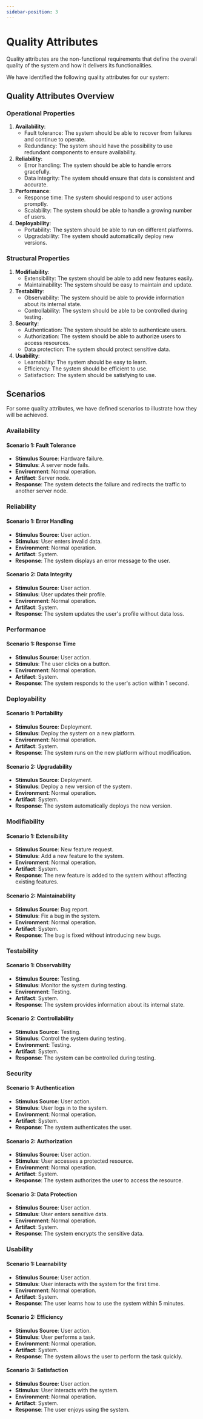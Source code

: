 ```yaml
---
sidebar-position: 3
---
```



# Quality Attributes


Quality attributes are the non-functional requirements that define the overall quality of the system and how it delivers its functionalities.


We have identified the following quality attributes for our system:


## Quality Attributes Overview


### Operational Properties

1. **Availability**:
   - Fault tolerance: The system should be able to recover from failures and continue to operate.
   - Redundancy: The system should have the possibility to use redundant components to ensure availability.
2. **Reliability**:
   - Error handling: The system should be able to handle errors gracefully.
   - Data integrity: The system should ensure that data is consistent and accurate.
3. **Performance**:
   - Response time: The system should respond to user actions promptly.
   - Scalability: The system should be able to handle a growing number of users.
4. **Deployability**:
   - Portability: The system should be able to run on different platforms.
   - Upgradability: The system should automatically deploy new versions.


### Structural Properties

1. **Modifiability**:
   - Extensibility: The system should be able to add new features easily.
   - Maintainability: The system should be easy to maintain and update.
2. **Testability**:
   - Observability: The system should be able to provide information about its internal state.
   - Controllability: The system should be able to be controlled during testing.
3. **Security**:
   - Authentication: The system should be able to authenticate users.
   - Authorization: The system should be able to authorize users to access resources.
   - Data protection: The system should protect sensitive data.
4. **Usability**:
   - Learnability: The system should be easy to learn.
   - Efficiency: The system should be efficient to use.
   - Satisfaction: The system should be satisfying to use.

## Scenarios

For some quality attributes, we have defined scenarios to illustrate how they will be achieved.

### Availability

#### Scenario 1: Fault Tolerance

- **Stimulus Source**: Hardware failure.
- **Stimulus**: A server node fails.
- **Environment**: Normal operation.
- **Artifact**: Server node.
- **Response**: The system detects the failure and redirects the traffic to another server node.


### Reliability

#### Scenario 1: Error Handling

- **Stimulus Source**: User action.
- **Stimulus**: User enters invalid data.
- **Environment**: Normal operation.
- **Artifact**: System.
- **Response**: The system displays an error message to the user.


#### Scenario 2: Data Integrity

- **Stimulus Source**: User action.
- **Stimulus**: User updates their profile.
- **Environment**: Normal operation.
- **Artifact**: System.
- **Response**: The system updates the user's profile without data loss.


### Performance


#### Scenario 1: Response Time

- **Stimulus Source**: User action.
- **Stimulus**: The user clicks on a button.
- **Environment**: Normal operation.
- **Artifact**: System.
- **Response**: The system responds to the user's action within 1 second.


### Deployability


#### Scenario 1: Portability

- **Stimulus Source**: Deployment.
- **Stimulus**: Deploy the system on a new platform.
- **Environment**: Normal operation.
- **Artifact**: System.
- **Response**: The system runs on the new platform without modification.


#### Scenario 2: Upgradability

- **Stimulus Source**: Deployment.
- **Stimulus**: Deploy a new version of the system.
- **Environment**: Normal operation.
- **Artifact**: System.
- **Response**: The system automatically deploys the new version.


### Modifiability

#### Scenario 1: Extensibility

- **Stimulus Source**: New feature request.
- **Stimulus**: Add a new feature to the system.
- **Environment**: Normal operation.
- **Artifact**: System.
- **Response**: The new feature is added to the system without affecting existing features.


#### Scenario 2: Maintainability

- **Stimulus Source**: Bug report.
- **Stimulus**: Fix a bug in the system.
- **Environment**: Normal operation.
- **Artifact**: System.
- **Response**: The bug is fixed without introducing new bugs.


### Testability

#### Scenario 1: Observability


- **Stimulus Source**: Testing.
- **Stimulus**: Monitor the system during testing.
- **Environment**: Testing.
- **Artifact**: System.
- **Response**: The system provides information about its internal state.


#### Scenario 2: Controllability


- **Stimulus Source**: Testing.
- **Stimulus**: Control the system during testing.
- **Environment**: Testing.
- **Artifact**: System.
- **Response**: The system can be controlled during testing.


### Security


#### Scenario 1: Authentication


- **Stimulus Source**: User action.
- **Stimulus**: User logs in to the system.
- **Environment**: Normal operation.
- **Artifact**: System.
- **Response**: The system authenticates the user.


#### Scenario 2: Authorization

- **Stimulus Source**: User action.
- **Stimulus**: User accesses a protected resource.
- **Environment**: Normal operation.
- **Artifact**: System.
- **Response**: The system authorizes the user to access the resource.


#### Scenario 3: Data Protection

- **Stimulus Source**: User action.
- **Stimulus**: User enters sensitive data.
- **Environment**: Normal operation.
- **Artifact**: System.
- **Response**: The system encrypts the sensitive data.


### Usability


#### Scenario 1: Learnability

- **Stimulus Source**: User action.
- **Stimulus**: User interacts with the system for the first time.
- **Environment**: Normal operation.
- **Artifact**: System.
- **Response**: The user learns how to use the system within 5 minutes.


#### Scenario 2: Efficiency

- **Stimulus Source**: User action.
- **Stimulus**: User performs a task.
- **Environment**: Normal operation.
- **Artifact**: System.
- **Response**: The system allows the user to perform the task quickly.


#### Scenario 3: Satisfaction

- **Stimulus Source**: User action.
- **Stimulus**: User interacts with the system.
- **Environment**: Normal operation.
- **Artifact**: System.
- **Response**: The user enjoys using the system.

